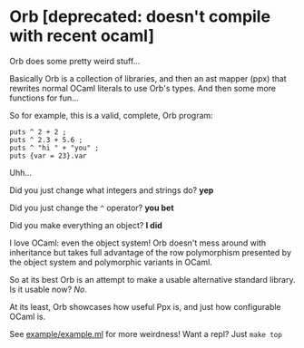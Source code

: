 
# Orb [deprecated: doesn't compile with recent ocaml]

Orb does some pretty weird stuff...

Basically Orb is a collection of libraries, and then an ast mapper (ppx)
that rewrites normal OCaml literals to use Orb's types. And then some more
functions for fun...

So for example, this is a valid, complete, Orb program:

```
puts ^ 2 + 2 ;
puts ^ 2.3 + 5.6 ;
puts ^ "hi " + "you" ;
puts {var = 23}.var
```

Uhh...

Did you just change what integers and strings do? **yep**

Did you just change the `^` operator? **you bet**

Did you make everything an object? **I did**

I love OCaml: even the object system! Orb doesn't mess around with
inheritance but takes full advantage of the row polymorphism
presented by the object system and polymorphic variants in OCaml.

So at its best Orb is an attempt to make a usable alternative standard
library. Is it usable now? *No*.

At its least, Orb showcases how useful Ppx is, and just how configurable
OCaml is.

See [example/example.ml](example/example.ml) for more weirdness!
Want a repl? Just `make top`
